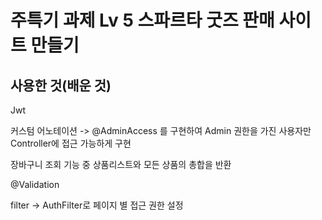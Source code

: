 # 주특기 과제 Lv 5 스파르타 굿즈 판매 사이트 만들기

## 사용한 것(배운 것)
Jwt 

커스텀 어노테이션 -> @AdminAccess 를 구현하여 Admin 권한을 가진 사용자만 Controller에 접근 가능하게 구현

장바구니 조회 기능 중 상품리스트와 모든 상품의 총합을 반환

@Validation

filter -> AuthFilter로 페이지 별 접근 권한 설정